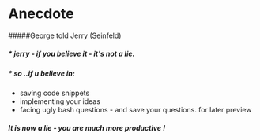 # Anecdote

#####George told Jerry (Seinfeld)

##### * jerry - if you believe it - it's not a lie.

##### * so ..if u believe in:
- saving code snippets
- implementing your ideas
- facing ugly bash questions - and save your questions. for later preview


##### It is now a lie - you are much more productive !


